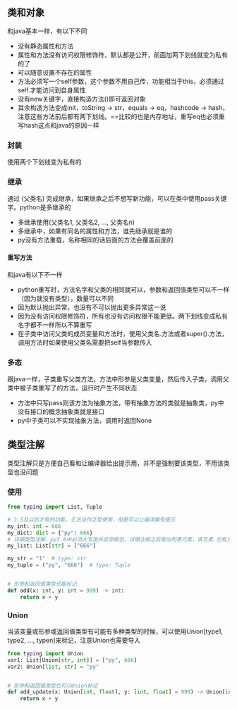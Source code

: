 ## 类和对象

和java基本一样，有以下不同

- 没有静态属性和方法
- 属性和方法没有访问权限修饰符，默认都是公开，前面加两下划线就变为私有的了
- 可以随意设置不存在的属性
- 方法必须写一个self参数，这个参数不用自己传，功能相当于this，必须通过self.才能访问到自身属性
- 没有new关键字，直接构造方法()即可返回对象
- 其余构造方法变成init，toString -> str，equals -> eq，hashcode -> hash，注意这些方法前后都有两下划线。==比较的也是内存地址，重写eq也必须重写hash这点和java的原因一样

### 封装

使用两个下划线变为私有的

### 继承

通过 (父类名) 完成继承，如果继承之后不想写新功能，可以在类中使用pass关键字。python是多继承的

- 多继承使用(父类名1, 父类名2, ..., 父类名n)
- 多继承中，如果有同名的属性和方法，谁先继承就是谁的
- py没有方法重载，名称相同的话后面的方法会覆盖前面的

#### 重写方法

和java有以下不一样

- python重写时，方法名字和父类的相同就可以，参数和返回值类型可以不一样（因为就没有类型），数量可以不同
- 因为默认抛出异常，也没有不可以抛出更多异常这一说
- 因为没有访问权限修饰符，所有也没有访问权限不能更低。两下划线变成私有名字都不一样所以不算重写
- 在子类中访问父类的成员变量和方法时，使用父类名.方法或者super().方法，调用方法时如果使用父类名需要把self当参数传入

### 多态

跟java一样，子类重写父类方法，方法中形参是父类变量，然后传入子类，调用父类中被子类重写了的方法，运行时产生不同状态

- 方法中只写pass则该方法为抽象方法，带有抽象方法的类就是抽象类，py中没有接口的概念抽象类就是接口
- py中子类可以不实现抽象方法，调用时返回None

## 类型注解

类型注解只是方便自己看和让编译器给出提示用，并不是强制要该类型，不用该类型也没问题

### 使用

```python
from typing import List, Tuple

# 3.5及以后才有的功能，无法当作泛型使用，但是可以让编译器有提示
my_int: int = 666
my_dict: dict = {"py": 666}
# 详细类型注解，py3.8中必须大写类并且导报包，详细注解之后取出列表元素，该元素.也有方法提示了因为标记是str
my_list: List[str] = ["666"]

my_str = "1"  # type: str
my_tuple = ("py", "666")  # type: Tuple


# 形参和返回值类型也能标记
def add(x: int, y: int = 999) -> int:
    return x + y
```

### Union

当该变量或形参或返回值类型有可能有多种类型的时候，可以使用Union[type1, type2, ..., typen]来标记，注意Union也需要导入

```python
from typing import Union
var1: List[Union[str, int]] = ["py", 666]
var2: Union[list, str] = "py"


# 形参和返回值类型也可以Union标记
def add_update(x: Union[int, float], y: [int, float] = 999) -> Union[int, float]:
    return x + y
```